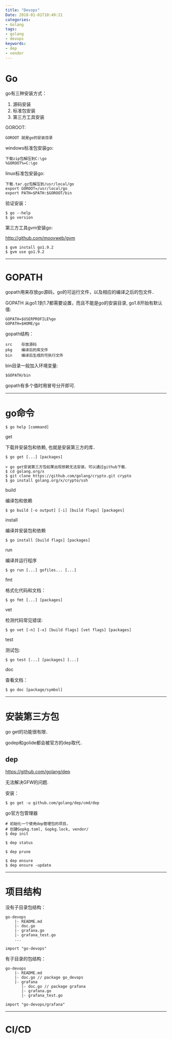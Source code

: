 ```yaml
---
title: "Devops"
Date: 2018-01-01T10:49:21
categories:
- Golang
tags:
- golang
- devops
keywords:
- dep
- vendor
---
```


# Go

go有三种安装方式：

1. 源码安装
2. 标准包安装
3. 第三方工具安装

GOROOT:

    GOROOT 就是go的安装目录

windows标准包安装go:

    下载zip包解压到C:\go
    %GOROOT%=C:\go

linux标准包安装go:

    下载.tar.gz包解压到/usr/local/go
    export GOROOT=/usr/local/go
    export PATH=$PATH:$GOROOT/bin

验证安装：

    $ go --help
    $ go version

第三方工具gvm安装go:

<http://github.com/moovweb/gvm>

    $ gvm install go1.9.2
    $ gvm use go1.9.2

***

# GOPATH

gopath用来存放go源码，go的可运行文件，以及相应的编译之后的包文件．

GOPATH 从go1.1到1.7都需要设置，而且不能是go的安装目录, go1.8开始有默认值:

    GOPATH=$USERPROFILE%go
    GOPATH=$HOME/go

gopath结构：

    src    存放源码
    pkg    编译后的库文件
    bin    编译后生成的可执行文件

bin目录一般加入环境变量:

    $GOPATH/bin

gopath有多个值时用冒号分开即可.

***

# go命令

    $ go help [command]

get

下载并安装包和依赖, 也就是安装第三方的库．

    $ go get [...] [packages]

    > go get安装第三方包如果出现依赖无法安装，可以通过github下载．
    $ cd golang.org/x
    $ git clone https://github.com/golang/crypto.git crypto
    $ go install golang.org/x/crypto/ssh

build

编译包和依赖

    $ go build [-o output] [-i] [build flags] [packages]

install

编译并安装包和依赖

    $ go install [build flags] [packages]

run

编译并运行程序

    $ go run [...] gofiles... [...]

fmt

格式化代码和文档：

    $ go fmt [...] [packages]

vet

检测代码常见错误:

    $ go vet [-n] [-x] [build flags] [vet flags] [packages]

test

测试包:

    $ go test [...] [packages] [...]

doc

查看文档：

    $ go doc [package/symbol]

***

# 安装第三方包

go get的功能很有限．

godep和golide都会被官方的dep取代．

## dep

<https://github.com/golang/dep>

无法解决GFW的问题.

安装：

    $ go get -u github.com/golang/dep/cmd/dep

go官方包管理器

    # 初始化一个使用dep管理包的项目，
    # 创建Gopkg.toml, Gopkg.lock, vendor/
    $ dep init

    $ dep status

    $ dep prune

    $ dep ensure
    $ dep ensure -update

***

# 项目结构

没有子目录包结构：

    go-devops
        |- README.md
        |- doc.go
        |- grafana.go
        |- grafana_test.go
        ...

    import "go-devops"

有子目录的包结构：

    go-devops
        |- README.md
        |- doc.go // package go_devops
        |- grafana
           |- doc.go // package grafana
           |- grafana.go
           |- grafana_test.go

    import "go-devops/grafana"

***

# CI/CD
